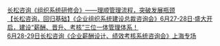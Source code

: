  
[长松咨询《组织系统研修会》——理顺管理流程，突破发展瓶颈](http://www.dianyue.me/archives/823/op6whx2pwzjr4g7p/)  
[【长松咨询，回归基础】《企业组织系统建设总裁咨询会》6月27-28日·盛大开启，建设“薪酬、晋升、考核”三位一体管理体系！](http://www.dianyue.me/archives/995/js5qrjbpmno73r2h/)  
[6月28-29日长松咨询《企业薪酬设计、绩效考核系统咨询会》上海专场](http://www.dianyue.me/archives/823/n9njmqk5covec4dv/)